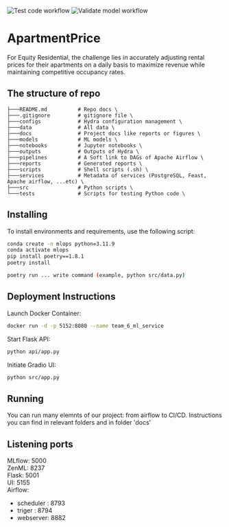 ![Test code workflow](https://github.com/DrunkTeam/ApartmentPrice/actions/workflows/test-code.yaml/badge.svg)
![Validate model workflow](https://github.com/Palandr123/MLOps-Project/actions/workflows/validate-model.yaml/badge.svg)
# ApartmentPrice
For Equity Residential, the challenge lies in accurately adjusting rental prices for their apartments on a daily basis to maximize revenue while maintaining competitive occupancy rates.

## The structure of repo
```
├───README.md          # Repo docs \
├───.gitignore         # gitignore file \
├───configs            # Hydra configuration management \
├───data               # All data \
├───docs               # Project docs like reports or figures \
├───models             # ML models \
├───notebooks          # Jupyter notebooks \
├───outputs            # Outputs of Hydra \
├───pipelines          # A Soft link to DAGs of Apache Airflow \
├───reports            # Generated reports \
├───scripts            # Shell scripts (.sh) \
├───services           # Metadata of services (PostgreSQL, Feast, Apache airflow, ...etc) \
├───src                # Python scripts \
└───tests              # Scripts for testing Python code \
```

## Installing
To install environments and requirements, use the following script:
```bash
conda create -n mlops python=3.11.9 
conda activate mlops
pip install poetry==1.8.1
poetry install

poetry run ... write command (example, python src/data.py)
```

## Deployment Instructions
Launch Docker Container:

```bash
docker run -d -p 5152:8080 --name team_6_ml_service
```
Start Flask API:

```bash
python api/app.py
```

Initiate Gradio UI:

```bash
python src/app.py
```

## Running
You can run many elemnts of our project: from airflow to CI/CD. Instructions you can find in relevant folders and in folder 'docs'

## Listening ports
MLflow: 5000 \
ZenML: 8237 \
Flask: 5001 \
UI: 5155 \
Airflow:
  - scheduler : 8793
  - triger : 8794
  - webserver: 8882 

